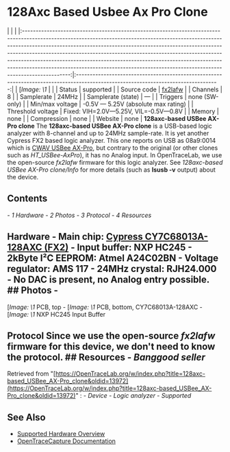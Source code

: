 # 128Axc Based Usbee Ax Pro Clone
| | | |:-----------------------------------------------------------------------------------------------------------------------------------------------------------------------------------------------------------------------------------------------------------------------------------------------------------------------------------------------------------------------------------------------------------------------------------------------------------------------------------------------------:|:----------------------------------------------------------------------------------------------------------------------------------:| | [*Image: \1* | | | Status | supported | | Source code | [fx2lafw](http://github.com/OpenTraceLab/?p=OpenTraceCapture.git;a=tree;f=src/hardware/fx2lafw) | | Channels | 8 | | Samplerate | 24MHz | | Samplerate (state) | — | | Triggers | none (SW-only) | | Min/max voltage | -0.5V — 5.25V (absolute max rating) | | Threshold voltage | Fixed: VIH=2.0V—5.25V, VIL=-0.5V—0.8V | | Memory | none | | Compression | none | | Website | none | **128axc-based USBee AX-Pro clone** The **128axc-based USBee AX-Pro clone** is a USB-based logic analyzer with 8-channel and up to 24MHz sample-rate. It is yet another Cypress FX2 based logic analyzer. This one reports on USB as 08a9:0014 which is [CWAV USBee AX-Pro](https://OpenTraceLab.org/w/index.php?title=CWAV_USBee_AX-Pro&action=edit&redlink=1 "CWAV USBee AX-Pro \(page does not exist\)"), but contrary to the original (or other clones such as *HT_USBee-AxPro*), it has no Analog input. In OpenTraceLab, we use the open-source *fx2lafw* firmware for this logic analyzer. See *128axc-based USBee AX-Pro clone/Info* for more details (such as **lsusb -v** output) about the device.
## Contents
\- *1 Hardware* \- *2 Photos* \- *3 Protocol* \- *4 Resources*
## Hardware \- **Main chip**: [Cypress CY7C68013A-128AXC (FX2)](http://www.cypress.com/part/cy7c68013a-128axc) \- **Input buffer**: NXP HC245 \- **2kByte I²C EEPROM**: Atmel A24C02BN \- **Voltage regulator**: AMS 117 \- **24MHz crystal**: RJH24.000 \- No DAC is present, no Analog entry possible. ## Photos \-
[*Image: \1*
PCB, top
\-
[*Image: \1*
PCB, bottom, CY7C68013A-128AXC
\-
[*Image: \1*
NXP HC245 Input Buffer
## Protocol Since we use the open-source *fx2lafw* firmware for this device, we don't need to know the protocol. ## Resources \- *Banggood seller*
Retrieved from "[https://OpenTraceLab.org/w/index.php?title=128axc-based_USBee_AX-Pro_clone&oldid=13972](https://OpenTraceLab.org/w/index.php?title=128axc-based_USBee_AX-Pro_clone&oldid=13972)"
: \- *Device* \- *Logic analyzer* \- *Supported*
## See Also
- [Supported Hardware Overview](../supported-hardware.md)
- [OpenTraceCapture Documentation](../../opentracecapture/overview.md)
